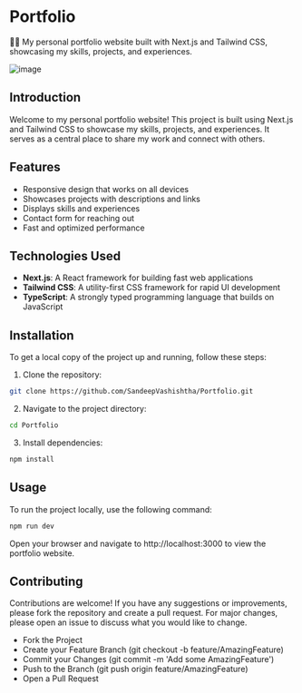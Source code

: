 # Portfolio

👨‍💻 My personal portfolio website built with Next.js and Tailwind CSS, showcasing my skills, projects, and experiences.

![image](https://github.com/user-attachments/assets/ea99202b-d9fa-4f08-80a1-94dbd4be23b6)

## Introduction

Welcome to my personal portfolio website! This project is built using Next.js and Tailwind CSS to showcase my skills, projects, and experiences. It serves as a central place to share my work and connect with others.

## Features

- Responsive design that works on all devices
- Showcases projects with descriptions and links
- Displays skills and experiences
- Contact form for reaching out
- Fast and optimized performance

## Technologies Used

- **Next.js**: A React framework for building fast web applications
- **Tailwind CSS**: A utility-first CSS framework for rapid UI development
- **TypeScript**: A strongly typed programming language that builds on JavaScript

## Installation

To get a local copy of the project up and running, follow these steps:

1. Clone the repository:

```bash
git clone https://github.com/SandeepVashishtha/Portfolio.git
```

2. Navigate to the project directory:

```bash
cd Portfolio
```

3. Install dependencies:

```bash
npm install
```

## Usage

To run the project locally, use the following command:

```bash
npm run dev
```

Open your browser and navigate to http://localhost:3000 to view the portfolio website.

## Contributing

Contributions are welcome! If you have any suggestions or improvements, please fork the repository and create a pull request. For major changes, please open an issue to discuss what you would like to change.

- Fork the Project
- Create your Feature Branch (git checkout -b feature/AmazingFeature)
- Commit your Changes (git commit -m 'Add some AmazingFeature')
- Push to the Branch (git push origin feature/AmazingFeature)
- Open a Pull Request
